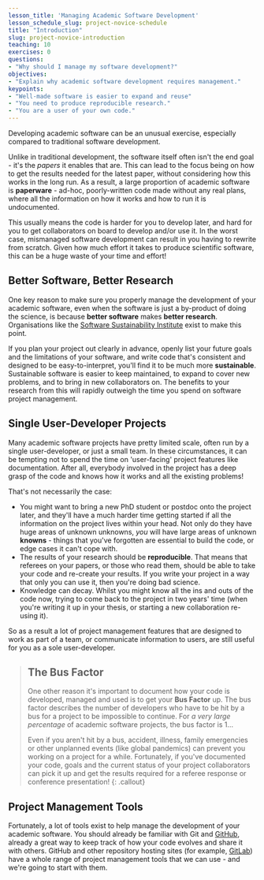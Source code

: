 ```yaml
---
lesson_title: 'Managing Academic Software Development'
lesson_schedule_slug: project-novice-schedule
title: "Introduction"
slug: project-novice-introduction
teaching: 10
exercises: 0
questions:
- "Why should I manage my software development?"
objectives:
- "Explain why academic software development requires management."
keypoints:
- "Well-made software is easier to expand and reuse"
- "You need to produce reproducible research."
- "You are a user of your own code."
---
```


Developing academic software can be an unusual exercise, especially compared to traditional software development. 

Unlike in traditional development, the software itself often isn't the end goal - it's the *papers* it enables that are. This can lead to the focus being on how to get the results needed for the latest paper, without considering how this works in the long run. As a result, a large proportion of academic software is **paperware** - ad-hoc, poorly-written code made without any real plans, where all the information on how it works and how to run it is undocumented.

This usually means the code is harder for you to develop later, and hard for you to get collaborators on board to develop and/or use it. In the worst case, mismanaged software development can result in you having to rewrite from scratch. Given how much effort it takes to produce scientific software, this can be a huge waste of your time and effort! 


## Better Software, Better Research

One key reason to make sure you properly manage the development of your academic software, even when the software is just a by-product of doing the science, is because **better software** makes **better research**. Organisations like the [Software Sustainability Institute](https://software.ac.uk/) exist to make this point.

If you plan your project out clearly in advance, openly list your future goals and the limitations of your software, and write code that's consistent and designed to be easy-to-interpret, you'll find it to be much more **sustainable**. Sustainable software is easier to keep maintained, to expand to cover new problems, and to bring in new collaborators on. The benefits to your research from this will rapidly outweigh the time you spend on software project management.


## Single User-Developer Projects

Many academic software projects have pretty limited scale, often run by a single user-developer, or just a small team. In these circumstances, it can be tempting not to spend the time on 'user-facing' project features like documentation. After all, everybody involved in the project has a deep grasp of the code and knows how it works and all the existing problems!

That's not necessarily the case:

* You might want to bring a new PhD student or postdoc onto the project later, and they'll have a much harder time getting started if all the information on the project lives within your head. Not only do they have huge areas of unknown unknowns, *you* will have large areas of unknown **knowns** - things that you've forgotten are essential to build the code, or edge cases it can't cope with.
* The results of your research should be **reproducible**. That means that referees on your papers, or those who read them, should be able to take your code and re-create your results. If you write your project in a way that only you can use it, then you're doing bad science.
* Knowledge can decay. Whilst you might know all the ins and outs of the code now, trying to come back to the project in two years' time (when you're writing it up in your thesis, or starting a new collaboration re-using it).

So as a result a lot of project management features that are designed to work as part of a team, or communicate information to users, are still useful for you as a sole user-developer.

> ## The Bus Factor
> 
> One other reason it's important to document how your code is developed, managed and used is to get your **Bus Factor** up. The bus factor describes the number of developers who have to be hit by a bus for a project to be impossible to continue. For *a very large percentage* of academic software projects, the bus factor is 1...
>
> Even if you aren't hit by a bus, accident, illness, family emergencies or other unplanned events (like global pandemics) can prevent you working on a project for a while. Fortunately, if you've documented your code, goals and the current status of your project collaborators can pick it up and get the results required for a referee response or conference presentation!
{: .callout}

## Project Management Tools

Fortunately, a lot of tools exist to help manage the development of your academic software. You should already be familiar with Git and [GitHub](https://github.com), already a great way to keep track of how your code evolves and share it with others. GitHub and other repository hosting sites (for example, [GitLab](https://gitlab.com)) have a whole range of project management tools that we can use - and we're going to start with them.
